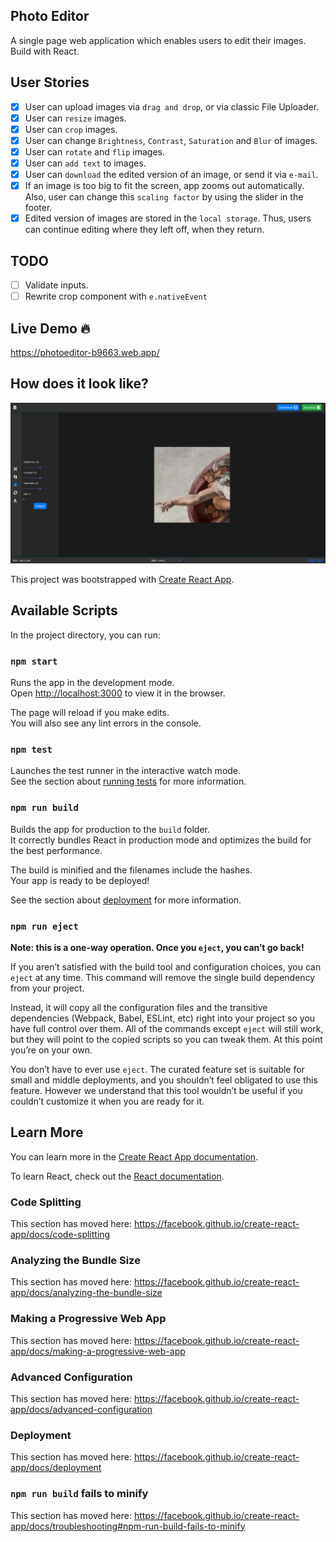 ## Photo Editor

A single page web application which enables users to edit their images. Build with React.

## User Stories

-   [x] User can upload images via `drag and drop`, or via classic File Uploader.
-   [x] User can `resize` images.
-   [x] User can `crop` images.
-   [x] User can change `Brightness`, `Contrast`, `Saturation` and `Blur` of images.
-   [x] User can `rotate` and `flip` images.
-   [x] User can `add text` to images.
-   [x] User can `download` the edited version of an image, or send it via `e-mail`.
-   [x] If an image is too big to fit the screen, app zooms out automatically. Also, user can change this `scaling factor` by using the slider in the footer.
-   [x] Edited version of images are stored in the `local storage`. Thus, users can continue editing where they left off, when they return.

## TODO

-   [ ] Validate inputs.
-   [ ] Rewrite crop component with `e.nativeEvent`

## Live Demo :fire:

https://photoeditor-b9663.web.app/

## How does it look like?

<p align="center">
<img src="src/images/UI.png">
</p>

This project was bootstrapped with [Create React App](https://github.com/facebook/create-react-app).

## Available Scripts

In the project directory, you can run:

### `npm start`

Runs the app in the development mode.<br>
Open [http://localhost:3000](http://localhost:3000) to view it in the browser.

The page will reload if you make edits.<br>
You will also see any lint errors in the console.

### `npm test`

Launches the test runner in the interactive watch mode.<br>
See the section about [running tests](https://facebook.github.io/create-react-app/docs/running-tests) for more information.

### `npm run build`

Builds the app for production to the `build` folder.<br>
It correctly bundles React in production mode and optimizes the build for the best performance.

The build is minified and the filenames include the hashes.<br>
Your app is ready to be deployed!

See the section about [deployment](https://facebook.github.io/create-react-app/docs/deployment) for more information.

### `npm run eject`

**Note: this is a one-way operation. Once you `eject`, you can’t go back!**

If you aren’t satisfied with the build tool and configuration choices, you can `eject` at any time. This command will remove the single build dependency from your project.

Instead, it will copy all the configuration files and the transitive dependencies (Webpack, Babel, ESLint, etc) right into your project so you have full control over them. All of the commands except `eject` will still work, but they will point to the copied scripts so you can tweak them. At this point you’re on your own.

You don’t have to ever use `eject`. The curated feature set is suitable for small and middle deployments, and you shouldn’t feel obligated to use this feature. However we understand that this tool wouldn’t be useful if you couldn’t customize it when you are ready for it.

## Learn More

You can learn more in the [Create React App documentation](https://facebook.github.io/create-react-app/docs/getting-started).

To learn React, check out the [React documentation](https://reactjs.org/).

### Code Splitting

This section has moved here: https://facebook.github.io/create-react-app/docs/code-splitting

### Analyzing the Bundle Size

This section has moved here: https://facebook.github.io/create-react-app/docs/analyzing-the-bundle-size

### Making a Progressive Web App

This section has moved here: https://facebook.github.io/create-react-app/docs/making-a-progressive-web-app

### Advanced Configuration

This section has moved here: https://facebook.github.io/create-react-app/docs/advanced-configuration

### Deployment

This section has moved here: https://facebook.github.io/create-react-app/docs/deployment

### `npm run build` fails to minify

This section has moved here: https://facebook.github.io/create-react-app/docs/troubleshooting#npm-run-build-fails-to-minify

